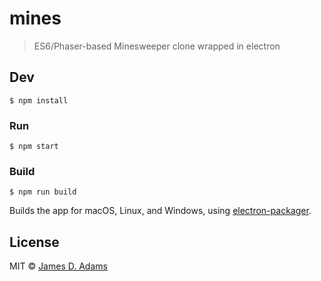# mines

> ES6/Phaser-based Minesweeper clone wrapped in electron


## Dev

```
$ npm install
```

### Run

```
$ npm start
```

### Build

```
$ npm run build
```

Builds the app for macOS, Linux, and Windows, using [electron-packager](https://github.com/electron-userland/electron-packager).


## License

MIT © [James D. Adams](http://github.com/jdfight/phaser-mines)
